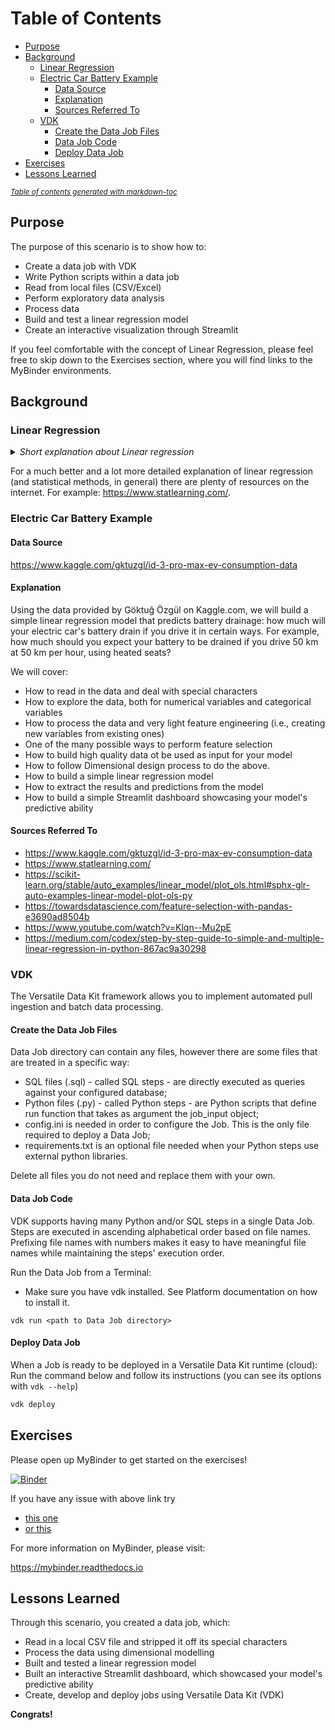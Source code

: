 # Table of Contents
- [Purpose](#purpose)
- [Background](#background)
  * [Linear Regression](#linear-regression)
  * [Electric Car Battery Example](#electric-car-battery-example)
    + [Data Source](#data-source)
    + [Explanation](#explanation)
    + [Sources Referred To](#sources-referred-to)
  * [VDK](#vdk)
    * [Create the Data Job Files](#create-the-data-job-files)
    * [Data Job Code](#data-job-code)
    * [Deploy Data Job](#deploy-data-job)
- [Exercises](#exercises)
- [Lessons Learned](#lessons-learned)

<small><i><a href='http://ecotrust-canada.github.io/markdown-toc/'>Table of contents generated with markdown-toc</a></i></small>

## Purpose
The purpose of this scenario is to show how to:
* Create a data job with VDK
* Write Python scripts within a data job
* Read from local files (CSV/Excel)
* Perform exploratory data analysis
* Process data
* Build and test a linear regression model
* Create an interactive visualization through Streamlit

If you feel comfortable with the concept of Linear Regression, please feel free to skip down to the
Exercises section, where you will find links to the MyBinder environments.


## Background
### Linear Regression


<details>
<summary><i>Short explanation about Linear regression</i></summary>
---

Linear regression is often referred to as the building block of statistical learning methods. In a nutshell,
it is an attempt to model a relationship between two or more variables by fitting a linear equation
to the data at hand. For example, suppose you plot people's salaries on the y-axis and their years of
education on the x-axis in a simple scatter plot. In this sense, you are trying to estimate a dependent
variable (salary) by using a predictor (years of education) by drawing a line of best fit through the data.
A line of best fit is a line that minimizes the sum of the distances from itself to each point in the data. The resulting
line's slope, is the coefficient of the predictor (i.e., what kind of effect one unit change of years of education
has on the predicted salary). For example, let's say that the line of best fit follows the equation below:
```
y = 30000 + 5000x1, where y = salary, x1 = years of education, and 30000 is a constant y intercept
```
This means that for one more year of education, a person's salary is estimated to increase by 5000, all else held constant.
Thus, for someone with 12 years of education, their predicted salary is:
```
y = 30000 + 5000*(12)
y = 90000
```
This is a rather simplistic example. In reality, we know there are many factors that influence a person's salary.
This is where multivariate linear regression comes into play. For example, suppose you now have information not only on
the person's salary and years of education, but their parents' last combined income, the years of work experience,
etc. You can estimate a model where each factor's effect is being considered, though visualizing the line of best fit
will get more difficult as you keep adding dimensions! Not to worry, the math still works! Here's an example of a
multivariate linear regression:
```
salary = 20000 + 4000*years_of_education + 1.1*last_combined_parents_income + 1000*years_of_experience
```
Thus, a person with 12 years of education, 100000 as their parents' last combined income and 5 years of experience
is estimated to earn:
```
y = 20000 + 4000*12 + 1.1*100000 + 1000*5
y = 183000
```
Linear regression contains a lot of aspects to it that need to be considered. Topics such as:
* How to estimate the coefficients
* The tradeoff between bias and variance
* Measuring the quality of fit and model accuracy
* Omitted variable bias
* Non-linear transformations of the predictors
* Interaction and dummy/binary variables

are only just a handful of topics that need to be considered.

---
</details>


For a much better and a lot more detailed explanation of linear regression (and statistical methods, in general) there are plenty of resources on the internet. For example: https://www.statlearning.com/.

### Electric Car Battery Example
#### Data Source
https://www.kaggle.com/gktuzgl/id-3-pro-max-ev-consumption-data

#### Explanation
Using the data provided by Göktuğ Özgül on Kaggle.com, we will build a simple linear regression
model that predicts battery drainage: how much will your electric car's battery drain if you drive it
in certain ways. For example, how much should you expect your battery to be drained if you drive 50 km at
50 km per hour, using heated seats?

We will cover:
* How to read in the data and deal with special characters
* How to explore the data, both for numerical variables and categorical variables
* How to process the data and very light feature engineering (i.e., creating new variables from existing ones)
* One of the many possible ways to perform feature selection
* How to build high quality data ot be used as input for your model
* How to follow Dimensional design process to do the above.
* How to build a simple linear regression model
* How to extract the results and predictions from the model
* How to build a simple Streamlit dashboard showcasing your model's predictive ability

#### Sources Referred To
* https://www.kaggle.com/gktuzgl/id-3-pro-max-ev-consumption-data
* https://www.statlearning.com/
* https://scikit-learn.org/stable/auto_examples/linear_model/plot_ols.html#sphx-glr-auto-examples-linear-model-plot-ols-py
* https://towardsdatascience.com/feature-selection-with-pandas-e3690ad8504b
* https://www.youtube.com/watch?v=Klqn--Mu2pE
* https://medium.com/codex/step-by-step-guide-to-simple-and-multiple-linear-regression-in-python-867ac9a30298

### VDK
The Versatile Data Kit framework allows you to implement automated pull ingestion and batch data processing.

#### Create the Data Job Files

Data Job directory can contain any files, however there are some files that are treated in a specific way:

* SQL files (.sql) - called SQL steps - are directly executed as queries against your configured database;
* Python files (.py) - called Python steps - are Python scripts that define run function that takes as argument the job_input object;
* config.ini is needed in order to configure the Job. This is the only file required to deploy a Data Job;
* requirements.txt is an optional file needed when your Python steps use external python libraries.

Delete all files you do not need and replace them with your own.

#### Data Job Code

VDK supports having many Python and/or SQL steps in a single Data Job. Steps are executed in ascending alphabetical order based on file names.
Prefixing file names with numbers makes it easy to have meaningful file names while maintaining the steps' execution order.

Run the Data Job from a Terminal:
* Make sure you have vdk installed. See Platform documentation on how to install it.
```
vdk run <path to Data Job directory>
```

#### Deploy Data Job

When a Job is ready to be deployed in a Versatile Data Kit runtime (cloud):
Run the command below and follow its instructions (you can see its options with `vdk --help`)
```python
vdk deploy
```

## Exercises
Please open up MyBinder to get started on the exercises!

[![Binder](https://mybinder.org/badge_logo.svg)](https://mybinder.org/v2/gh/versatile-data-kit-demo/dsc/HEAD?urlpath=lab/tree/exercise.ipynb)

If you have any issue with above link try
 - [this one](https://ovh.mybinder.org/v2/gh/versatile-data-kit-demo/dsc/HEAD?urlpath=lab/tree/exercise.ipynb)
 - [or this](https://gesis.mybinder.org/v2/gh/versatile-data-kit-demo/dsc/HEAD?urlpath=lab/tree/exercise.ipynb)


For more information on MyBinder, please visit:

https://mybinder.readthedocs.io

## Lessons Learned
Through this scenario, you created a data job, which:
* Read in a local CSV file and stripped it off its special characters
* Process the data using dimensional modelling
* Built and tested a linear regression model
* Built an interactive Streamlit dashboard, which showcased your model's predictive ability
* Create, develop and deploy jobs using Versatile Data Kit (VDK)

**Congrats!**

<!-- **[> Go back to main page of the Workshop.](https://github.com/vmware/versatile-data-kit/tree/main/events/dsc#feedback)** -->

